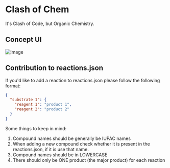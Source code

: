 # Clash of Chem

It's Clash of Code, but Organic Chemistry.

## Concept UI

![image](https://user-images.githubusercontent.com/61446939/189540221-0d1309c9-caf4-4c10-823e-56eafaf33fe2.png)

## Contribution to reactions.json

If you'd like to add a reaction to reactions.json please follow the following format:

```json
{
  "substrate 1": {
    "reagent 1": "product 1",
    "reagent 2": "product 2"
  }
}
```


Some things to keep in mind:

1. Compound names should be generally be IUPAC names
2. When adding a new compound check whether it is present in the reactions.json, if it is use that name.
3. Compound names should be in LOWERCASE
4. There should only be ONE product (the major product) for each reaction
